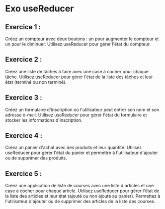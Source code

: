 # Exo useReducer
## Exercice 1 :
Créez un compteur avec deux boutons : un pour augmenter le compteur et un pour le diminuer. Utilisez useReducer pour gérer l'état du compteur.

## Exercice 2 :
Créez une liste de tâches à faire avec une case à cocher pour chaque tâche. Utilisez useReducer pour gérer l'état de la liste des tâches et leur état (terminé ou non terminé).

## Exercice 3 :
Créez un formulaire d'inscription où l'utilisateur peut entrer son nom et son adresse e-mail. Utilisez useReducer pour gérer l'état du formulaire et stocker les informations d'inscription.

## Exercice 4 :
Créez un panier d'achat avec des produits et leur quantité. Utilisez useReducer pour gérer l'état du panier et permettre à l'utilisateur d'ajouter ou de supprimer des produits.

## Exercice 5 :
Créez une application de liste de courses avec une liste d'articles et une case à cocher pour chaque article. Utilisez useReducer pour gérer l'état de la liste des articles et leur état (ajouté ou non ajouté au panier). Permettez à l'utilisateur d'ajouter ou de supprimer des articles de la liste des courses.